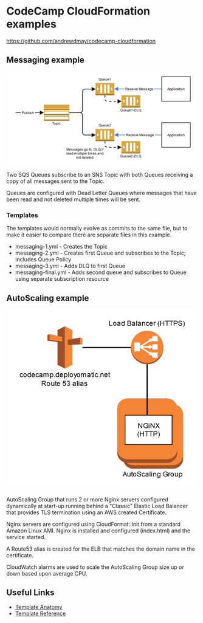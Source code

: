 # CodeCamp CloudFormation examples

https://github.com/andrewdmay/codecamp-cloudformation

## Messaging example

![SNS to SQS Fan Out](images/sns_fan_out.png)

Two SQS Queues subscribe to an SNS Topic with both Queues receiving a copy of all messages sent to the Topic.

Queues are configured with Dead Letter Queues where messages that have been read and not deleted multiple times will be sent.

### Templates

The templates would normally evolve as commits to the same file, but to make it easier to compare there are separate files in this example.

* messaging-1.yml - Creates the Topic
* messaging-2.yml - Creates first Queue and subscribes to the Topic; includes Queue Policy
* messaging-3.yml - Adds DLQ to first Queue
* messaging-final.yml - Adds second queue and subscribes to Queue using separate subscription resource

## AutoScaling example

![AutoScaling Group running Nginx with ELB and Route 53 alias](images/asg.png)

AutoScaling Group that runs 2 or more Nginx servers configured dynamically at start-up running behind a "Classic" Elastic Load Balancer
that provides TLS termination using an AWS created Certificate.

Nginx servers are configured using CloudFormat::Init from a standard Amazon Linux AMI. Nginx is installed and configured (index.html) and the service started.

A Route53 alias is created for the ELB that matches the domain name in the certificate.

CloudWatch alarms are used to scale the AutoScaling Group size up or down based upon average CPU.

## Useful Links

* [Template Anatomy](http://docs.aws.amazon.com/AWSCloudFormation/latest/UserGuide/template-anatomy.html)
* [Template Reference](http://docs.aws.amazon.com/AWSCloudFormation/latest/UserGuide/template-reference.html)
